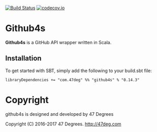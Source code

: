 [![Build Status](https://travis-ci.org/47deg/github4s.svg?branch=master)](https://travis-ci.org/47deg/github4s)
[![codecov.io](http://codecov.io/github/47deg/github4s/coverage.svg?branch=master)](http://codecov.io/github/47deg/github4s?branch=master)

Github4s
=============

**Github4s** is a GitHub API wrapper written in Scala.

## Installation

To get started with SBT, simply add the following to your build.sbt file:

```
libraryDependencies += "com.47deg" %% "github4s" % "0.14.3"
```

# Copyright

github4s is designed and developed by 47 Degrees

Copyright (C) 2016-2017 47 Degrees. <http://47deg.com>
      